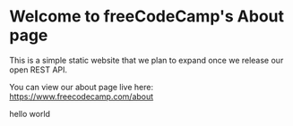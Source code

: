 # Welcome to freeCodeCamp's About page

This is a simple static website that we plan to expand once we release our open REST API.

You can view our about page live here: https://www.freecodecamp.com/about

hello world

